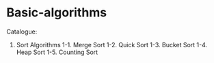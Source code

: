 # Basic-algorithms
Catalogue:

1. Sort Algorithms
  1-1. Merge Sort
  1-2. Quick Sort
  1-3. Bucket Sort
  1-4. Heap Sort
  1-5. Counting Sort
 
 
